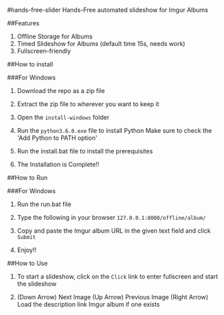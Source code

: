 #hands-free-slider
Hands-Free automated slideshow for Imgur Albums

##Features
1. Offline Storage for Albums
2. Timed Slideshow for Albums (default time 15s, needs work)
3. Fullscreen-friendly

##How to install

###For Windows

1. Download the repo as a zip file
2. Extract the zip file to wherever you want to keep it
3. Open the `install-windows` folder

4. Run the `python3.6.0.exe` file to install Python
Make sure to check the 'Add Python to PATH option'

5. Run the install.bat file to install the prerequisites

6. The Installation is Complete!!

##How to Run

###For Windows

1. Run the run.bat file

2. Type the following in your browser `127.0.0.1:8000/offline/album/`

3. Copy and paste the Imgur album URL in the given text field and click `Submit`

4. Enjoy!!

##How to Use

1. To start a slideshow, click on the `Click` link to enter fullscreen and start the slideshow

2. (Down Arrow) Next Image
(Up Arrow) Previous Image
(Right Arrow) Load the description link Imgur album if one exists
